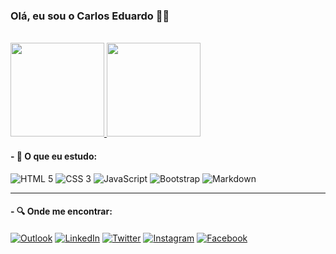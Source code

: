 ### Olá, eu sou o Carlos Eduardo ✌🏻

<br/>
<div>
  <a href="https://github.com/kdpsa">
    <img height="150em" src="https://github-readme-stats.vercel.app/api?username=kdpsa&show_icons=true&count_private=true&theme=algolia">
    <img height="150em" src="https://github-readme-stats.vercel.app/api/top-langs/?username=kdpsa&layout=compact&theme=algolia">
  </a>
</div>

#### - 📝 O que eu estudo:

<div style="display: inline-block">
  <img alt="HTML 5" src="https://img.shields.io/badge/HTML5-E34F26?style=flat&logo=html5&logoColor=white"/>
  <img alt="CSS 3" src="https://img.shields.io/badge/CSS3-1572B6?style=flat&logo=css3&logoColor=white"/>
  <img alt="JavaScript" src="https://img.shields.io/badge/JavaScript-F7DF1E?style=flat&logo=javascript&logoColor=black"/>
  <img alt="Bootstrap" src="https://img.shields.io/badge/Bootstrap-563D7C?style=flat&logo=bootstrap&logoColor=white"/>
  <img alt="Markdown" src="https://img.shields.io/badge/Markdown-333333?style=flat&logo=markdown&logoColor=white"/>
</div>

<hr/>

#### - 🔍 Onde me encontrar:

<div style="display: inline-block">
 <a href="mailto:carloseduardo1996@outlook.com"><img align="center" alt="Outlook" src="https://img.shields.io/badge/Outlook-0078D4?style=flat&logo=microsoft-outlook&logoColor=white"/></a>
 <a href="https://www.linkedin.com/in/carloseduardo.sp/" target="_blank"><img align="center" alt="LinkedIn" src="https://img.shields.io/badge/LinkedIn-0077B5?style=flat&logo=linkedin&logoColor=white"/></a>
 <a href="https://www.twitter.com/kdpsa_jpg/" target="_blank"><img align="center" alt="Twitter" src="https://img.shields.io/badge/Twitter-1DA1F2?style=flat&logo=Twitter&logoColor=white"/></a>
 <a href="https://www.instagram.com/kdpsa.jpg/" target="_blank"><img align="center" alt="Instagram" src="https://img.shields.io/badge/Instagram-E4405F?style=flat&logo=Instagram&logoColor=white"/></a>
   <a href="https://www.instagram.com/kdpsa.jpg/" target="_blank"><img align="center" alt="Facebook" src="https://img.shields.io/badge/Facebook-1877F2?style=flat&logo=facebook&logoColor=white"/></a>
</div>
